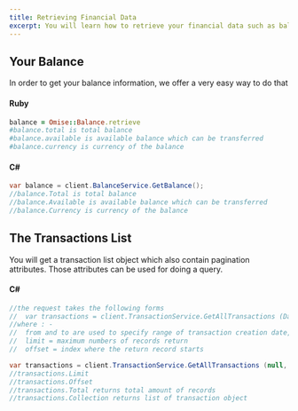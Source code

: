 ```yaml
---
title: Retrieving Financial Data
excerpt: You will learn how to retrieve your financial data such as balance amount and transactions
---
```


## Your Balance
In order to get your balance information, we offer a very easy way to do that

#### Ruby
```ruby
balance = Omise::Balance.retrieve
#balance.total is total balance
#balance.available is available balance which can be transferred
#balance.currency is currency of the balance
```

#### C&#35;
```c#
var balance = client.BalanceService.GetBalance();
//balance.Total is total balance
//balance.Available is available balance which can be transferred
//balance.Currency is currency of the balance
```

## The Transactions List
You will get a transaction list object which also contain pagination attributes. Those attributes can be used for doing a query.

#### C&#35;
```c#
//the request takes the following forms
//  var transactions = client.TransactionService.GetAllTransactions (DateTime? from, DateTime? to, int offset, int limit);
//where : -
//  from and to are used to specify range of transaction creation date, these two parameters are optional
//  limit = maximum numbers of records return
//  offset = index where the return record starts

var transactions = client.TransactionService.GetAllTransactions (null, null, 0, 20);
//transactions.Limit
//transactions.Offset
//transactions.Total returns total amount of records
//transactions.Collection returns list of transaction object
```
